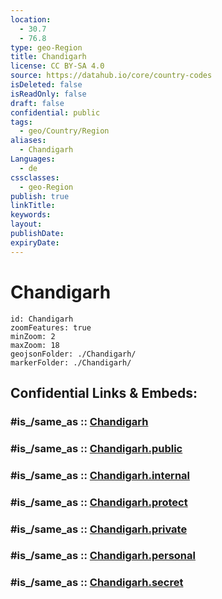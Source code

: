 ```yaml
---
location:
  - 30.7
  - 76.8
type: geo-Region
title: Chandigarh
license: CC BY-SA 4.0
source: https://datahub.io/core/country-codes
isDeleted: false
isReadOnly: false
draft: false
confidential: public
tags:
  - geo/Country/Region
aliases:
  - Chandigarh
Languages:
  - de
cssclasses:
  - geo-Region
publish: true
linkTitle:
keywords:
layout:
publishDate:
expiryDate:
---
```


# Chandigarh

```leaflet
id: Chandigarh
zoomFeatures: true 
minZoom: 2 
maxZoom: 18
geojsonFolder: ./Chandigarh/
markerFolder: ./Chandigarh/
```


## Confidential Links & Embeds: 

### #is_/same_as :: [Chandigarh](/_Standards/Earth/Continent/Asia/Indian_Subcontinent/India/States~India/Chandigarh.md) 

### #is_/same_as :: [Chandigarh.public](/_public/Earth/Continent/Asia/Indian_Subcontinent/India/States~India/Chandigarh.public.md) 

### #is_/same_as :: [Chandigarh.internal](/_internal/Earth/Continent/Asia/Indian_Subcontinent/India/States~India/Chandigarh.internal.md) 

### #is_/same_as :: [Chandigarh.protect](/_protect/Earth/Continent/Asia/Indian_Subcontinent/India/States~India/Chandigarh.protect.md) 

### #is_/same_as :: [Chandigarh.private](/_private/Earth/Continent/Asia/Indian_Subcontinent/India/States~India/Chandigarh.private.md) 

### #is_/same_as :: [Chandigarh.personal](/_personal/Earth/Continent/Asia/Indian_Subcontinent/India/States~India/Chandigarh.personal.md) 

### #is_/same_as :: [Chandigarh.secret](/_secret/Earth/Continent/Asia/Indian_Subcontinent/India/States~India/Chandigarh.secret.md)

